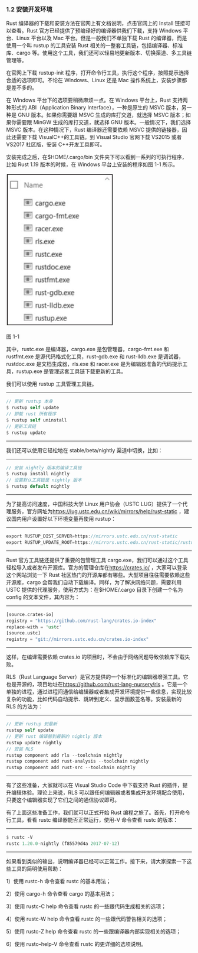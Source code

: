 ### 1.2 安装开发环境

Rust 编译器的下载和安装方法在官网上有文档说明，点击官网上的 Install 链接可以查看。Rust 官方已经提供了预编译好的编译器供我们下载，支持 Windows 平台、Linux 平台以及 Mac 平台。但是一般我们不单独下载 Rust 的编译器，而是使用一个叫 rustup 的工具安装 Rust 相关的一整套工具链，包括编译器、标准库、cargo 等。使用这个工具，我们还可以轻易地更新版本、切换渠道、多工具链管理等。

在官网上下载 rustup-init 程序，打开命令行工具，执行这个程序，按照提示选择合适的选项即可。不论在 Windows、Linux 还是 Mac 操作系统上，安装步骤都是差不多的。

在 Windows 平台下的选项要稍微麻烦一点。在 Windows 平台上，Rust 支持两种形式的 ABI（Application Binary Interface），一种是原生的 MSVC 版本，另一种是 GNU 版本。如果你需要跟 MSVC 生成的库打交道，就选择 MSVC 版本；如果你需要跟 MinGW 生成的库打交道，就选择 GNU 版本。一般情况下，我们选择 MSVC 版本。在这种情况下，Rust 编译器还需要依赖 MSVC 提供的链接器，因此还需要下载 VisualC++的工具链。到 Visual Studio 官网下载 VS2015 或者 VS2017 社区版，安装 C++开发工具即可。

安装完成之后，在$HOME/.cargo/bin 文件夹下可以看到一系列的可执行程序，比如 Rust 1.19 版本的时候，在 Windows 平台上安装的程序如图 1-1 所示。

![](../images/Image00000.jpg) 

图 1-1

其中，rustc.exe 是编译器，cargo.exe 是包管理器，cargo-fmt.exe 和 rustfmt.exe 是源代码格式化工具，rust-gdb.exe 和 rust-lldb.exe 是调试器，rustdoc.exe 是文档生成器，rls.exe 和 racer.exe 是为编辑器准备的代码提示工具，rustup.exe 是管理这套工具链下载更新的工具。

我们可以使用 rustup 工具管理工具链。

---

```rust
// 更新 rustup 本身
$ rustup self update
// 卸载 rust 所有程序
$ rustup self uninstall
// 更新工具链
$ rustup update
```

---

我们还可以使用它轻松地在 stable/beta/nightly 渠道中切换，比如：

---

```rust
// 安装 nightly 版本的编译工具链
$ rustup install nightly
// 设置默认工具链是 nightly 版本
$ rustup default nightly
```

---

为了提高访问速度，中国科技大学 Linux 用户协会（USTC LUG）提供了一个代理服务，官方网址为<https://lug.ustc.edu.cn/wiki/mirrors/help/rust-static> ，建议国内用户设置好以下环境变量再使用 rustup：

---

```rust
export RUSTUP_DIST_SERVER=https://mirrors.ustc.edu.cn/rust-static
export RUSTUP_UPDATE_ROOT=https://mirrors.ustc.edu.cn/rust-static/rustup
```

---

Rust 官方工具链还提供了重要的包管理工具 cargo.exe，我们可以通过这个工具轻松导入或者发布开源库。官方的管理仓库在<https://crates.io/> ，大家可以登录这个网站浏览一下 Rust 社区热门的开源库都有哪些。大型项目往往需要依赖这些开源库，cargo 会帮我们自动下载编译。同样，为了解决网络问题，需要利用 USTC 提供的代理服务，使用方式为：在$HOME/.cargo 目录下创建一个名为 config 的文本文件，其内容为：

---

```rust
[source.crates-io]
registry = "https://github.com/rust-lang/crates.io-index"
replace-with = 'ustc'
[source.ustc]
registry = "git://mirrors.ustc.edu.cn/crates.io-index"
```

---

这样，在编译需要依赖 crates.io 的项目时，不会由于网络问题导致依赖库下载失败。

RLS（Rust Language Server）是官方提供的一个标准化的编辑器增强工具。它也是开源的，项目地址在<https://github.com/rust-lang-nursery/rls> 。它是一个单独的进程，通过进程间通信给编辑器或者集成开发环境提供一些信息，实现比较复杂的功能，比如代码自动提示、跳转到定义、显示函数签名等。安装最新的 RLS 的方法为：

---

```rust
// 更新 rustup 到最新
rustup self update
// 更新 rust 编译器到最新的 nightly 版本
rustup update nightly
// 安装 RLS
rustup component add rls --toolchain nightly
rustup component add rust-analysis --toolchain nightly
rustup component add rust-src --toolchain nightly
```

---

有了这些准备，大家就可以在 Visual Studio Code 中下载支持 Rust 的插件，提升编辑体验。理论上来说，RLS 可以跟任何编辑器或者集成开发环境配合使用，只要这个编辑器实现了它们之间的通信协议即可。

有了上面这些准备工作，我们就可以正式开始 Rust 编程之旅了。首先，打开命令行工具，看看 rustc 编译器能否正常运行，使用-V 命令查看 rustc 的版本：

---

```rust
$ rustc -V
rustc 1.20.0-nightly (f85579d4a 2017-07-12)
```

---

如果看到类似的输出，说明编译器已经可以正常工作。接下来，请大家探索一下这些工具的简明使用帮助：

1）使用 rustc-h 命令查看 rustc 的基本用法；

2）使用 cargo-h 命令查看 cargo 的基本用法；

3）使用 rustc-C help 命令查看 rustc 的一些跟代码生成相关的选项；

4）使用 rustc-W help 命令查看 rustc 的一些跟代码警告相关的选项；

5）使用 rustc-Z help 命令查看 rustc 的一些跟编译器内部实现相关的选项；

6）使用 rustc–help-V 命令查看 rustc 的更详细的选项说明。
